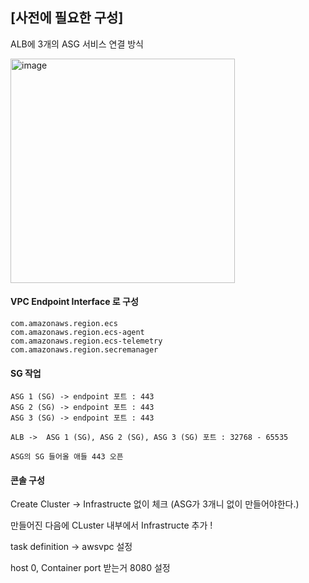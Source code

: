 ## [사전에 필요한 구성]

ALB에 3개의 ASG 서비스 연결 방식

<img width="359" alt="image" src="https://github.com/sm55555/Cloud/assets/38831314/dd662396-4f00-4c8f-bdfa-366c79add985">


#### VPC Endpoint Interface 로 구성

```
com.amazonaws.region.ecs
com.amazonaws.region.ecs-agent
com.amazonaws.region.ecs-telemetry
com.amazonaws.region.secremanager
```

#### SG 작업

```
ASG 1 (SG) -> endpoint 포트 : 443
ASG 2 (SG) -> endpoint 포트 : 443
ASG 3 (SG) -> endpoint 포트 : 443

ALB ->  ASG 1 (SG), ASG 2 (SG), ASG 3 (SG) 포트 : 32768 - 65535

ASG의 SG 들어올 애들 443 오픈
```

#### 콘솔 구성

Create Cluster -> Infrastructe 없이 체크 (ASG가 3개니 없이 만들어야한다.)

만들어진 다음에 CLuster 내부에서 Infrastructe 추가 !

task definition -> awsvpc 설정

host 0, Container port 받는거 8080 설정



